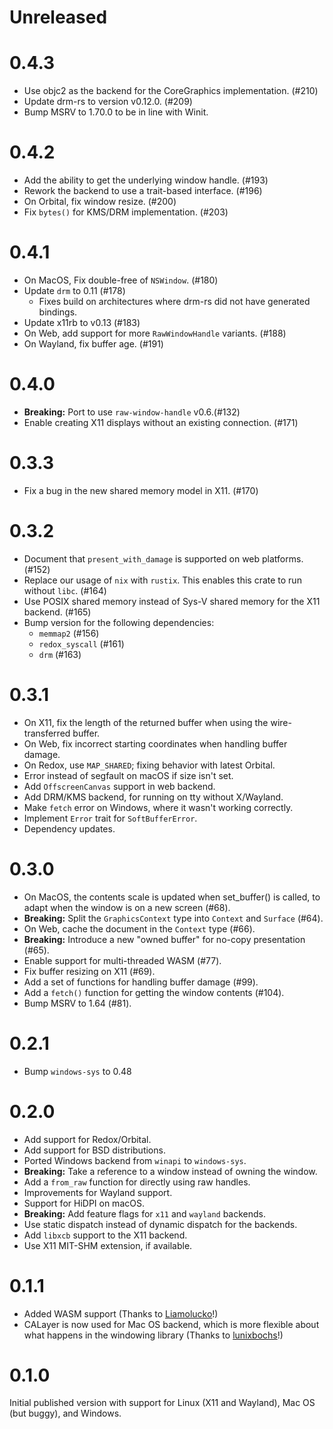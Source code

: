 # Unreleased

# 0.4.3

- Use objc2 as the backend for the CoreGraphics implementation. (#210)
- Update drm-rs to version v0.12.0. (#209)
- Bump MSRV to 1.70.0 to be in line with Winit.

# 0.4.2

- Add the ability to get the underlying window handle. (#193)
- Rework the backend to use a trait-based interface. (#196)
- On Orbital, fix window resize. (#200)
- Fix `bytes()` for KMS/DRM implementation. (#203)

# 0.4.1

- On MacOS, Fix double-free of `NSWindow`. (#180)
- Update `drm` to 0.11 (#178)
  * Fixes build on architectures where drm-rs did not have generated bindings.
- Update x11rb to v0.13 (#183)
- On Web, add support for more `RawWindowHandle` variants. (#188)
- On Wayland, fix buffer age. (#191)

# 0.4.0

- **Breaking:** Port to use `raw-window-handle` v0.6.(#132)
- Enable creating X11 displays without an existing connection. (#171)

# 0.3.3

- Fix a bug in the new shared memory model in X11. (#170)

# 0.3.2

* Document that `present_with_damage` is supported on web platforms. (#152)
* Replace our usage of `nix` with `rustix`. This enables this crate to run without `libc`. (#164)
* Use POSIX shared memory instead of Sys-V shared memory for the X11 backend. (#165)
* Bump version for the following dependencies:
  * `memmap2` (#156)
  * `redox_syscall` (#161)
  * `drm` (#163)

# 0.3.1

* On X11, fix the length of the returned buffer when using the wire-transferred buffer.
* On Web, fix incorrect starting coordinates when handling buffer damage.
* On Redox, use `MAP_SHARED`; fixing behavior with latest Orbital.
* Error instead of segfault on macOS if size isn't set.
* Add `OffscreenCanvas` support in web backend.
* Add DRM/KMS backend, for running on tty without X/Wayland.
* Make `fetch` error on Windows, where it wasn't working correctly.
* Implement `Error` trait for `SoftBufferError`.
* Dependency updates.

# 0.3.0

* On MacOS, the contents scale is updated when set_buffer() is called, to adapt when the window is on a new screen (#68).
* **Breaking:** Split the `GraphicsContext` type into `Context` and `Surface` (#64).
* On Web, cache the document in the `Context` type (#66).
* **Breaking:** Introduce a new "owned buffer" for no-copy presentation (#65).
* Enable support for multi-threaded WASM (#77).
* Fix buffer resizing on X11 (#69).
* Add a set of functions for handling buffer damage (#99).
* Add a `fetch()` function for getting the window contents (#104).
* Bump MSRV to 1.64 (#81).

# 0.2.1

* Bump `windows-sys` to 0.48

# 0.2.0

* Add support for Redox/Orbital.
* Add support for BSD distributions.
* Ported Windows backend from `winapi` to `windows-sys`.
* **Breaking:** Take a reference to a window instead of owning the window.
* Add a `from_raw` function for directly using raw handles.
* Improvements for Wayland support.
* Support for HiDPI on macOS.
* **Breaking:** Add feature flags for `x11` and `wayland` backends.
* Use static dispatch instead of dynamic dispatch for the backends.
* Add `libxcb` support to the X11 backend.
* Use X11 MIT-SHM extension, if available.

# 0.1.1

* Added WASM support (Thanks to [Liamolucko](https://github.com/Liamolucko)!)
* CALayer is now used for Mac OS backend, which is more flexible about what happens in the windowing library (Thanks to [lunixbochs](https://github.com/lunixbochs)!)

# 0.1.0

Initial published version with support for Linux (X11 and Wayland), Mac OS (but buggy), and Windows.
